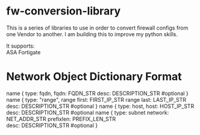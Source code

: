 # fw-conversion-library

This is a series of libraries to use in order to convert firewall configs from one Vendor to another. I am building this to improve my python skills.

It supports:  
ASA
Fortigate

# Network Object Dictionary Format

name {
  type: fqdn,
  fqdn: FQDN_STR
  desc: DESCRIPTION_STR #optional
}
name {
  type: "range",
  range first: FIRST_IP_STR
  range last: LAST_IP_STR
  desc: DESCRIPTION_STR #optional
}
name {
  type: host,
  host: HOST_IP_STR
  desc: DESCRIPTION_STR #optional
name {
  type: subnet
  network: NET_ADDR_STR
  prefixlen: PREFIX_LEN_STR  
  desc: DESCRIPTION_STR #optional
}
